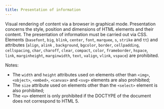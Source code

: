 ```yaml
---
title: Presentation of information
---
```


Visual rendering of content via a browser in graphical mode. Presentation concerns the style, position and dimensions of HTML elements and their content. The presentation of information must be carried out via CSS.
Elements (`basefont`, `big`, `blink`, `center`, `font`, `marquee`, `s`, `strike` and `tt`) and attributes (`align`, `alink` , `background`, `bgcolor`, `border`, `cellpadding`, `cellspacing`, `char`, `charoff`, `clear`, `compact`, `color`, `frameborder`, `hspace`, ` link`, `marginheight`, `marginwidth`, `text`, `valign`, `vlink`, `vspace`) are prohibited.

Notes:

- The `width` and `height` attributes used on elements other than `<img>`, `<object>`, `<embed>`, `<canvas>` and `<svg>` elements are also prohibited;
- The `size` attribute used on elements other than the `<select>` element is also prohibited;
- The `<u>` element is only prohibited if the DOCTYPE of the document does not correspond to HTML 5.

